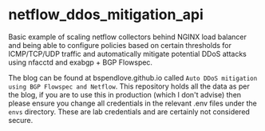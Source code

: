 # netflow_ddos_mitigation_api
Basic example of scaling netflow collectors behind NGINX load balancer and being able to configure policies based on certain thresholds for ICMP/TCP/UDP traffic and automatically mitigate potential DDoS attacks using nfacctd and exabgp + BGP Flowspec.

The blog can be found at bspendlove.github.io called `Auto DDoS mitigation using BGP Flowspec and Netflow`. This repository holds all the data as per the blog, if you are to use this in production (which I don't advise) then please ensure you change all credentials in the relevant .env files under the `envs` directory. These are lab credentials and are certainly not considered secure.
